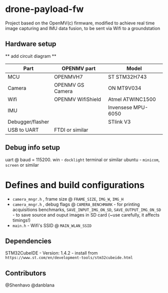 # drone-payload-fw


Project based on the OpenMV(c) firmware, modified to achieve real time image capturing and IMU data fusion, to be sent via Wifi to a  groundstation


## Hardware setup

** add circuit diagram **

|Part|OPENMV part|Model |
|--|--|--|
| MCU | OPENMVH7 | ST STM32H743 |
| Camera| OPENMV GS Camera  | ON MT9V034 |
| Wifi| OPENMV WifiShield | Atmel ATWINC1500 |
| IMU|  | Invensese MPU-6050 |
|Debugger/flasher||STlink V3|
|USB to UART|FTDI or similar|

## Debug info setup
uart @ baud = 115200.
win - `docklight` terminal or similar
ubuntu - `minicom`, `screen` or similar

# Defines and build configurations

- `camera_mngr.h` , frame size @  `FRAME_SIZE`,  `IMG_W`,  `IMG_H`
- `camera_mngr.h` , debug flags @  `CAMERA_BENCHMARK` - for printing acquisitions benchmarks,  `SAVE_INPUT_IMG_ON_SD`,  `SAVE_OUTPUT_IMG_ON_SD` - to save source and ouput images in SD card (~use carefully, it affects timings!)
- `main.h` - Wifi's SSID @ `MAIN_WLAN_SSID`


## Dependencies
STM32CubeIDE - Version: 1.4.2 - install from `https://www.st.com/en/development-tools/stm32cubeide.html`





## Contributors
@Shenhavo
@danblana